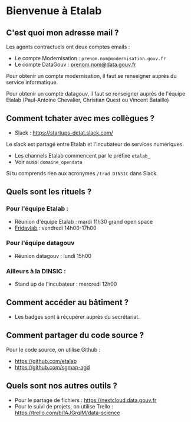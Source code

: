 # Bienvenue à Etalab

## C'est quoi mon adresse mail ?

Les agents contractuels ont deux comptes emails :

* Le compte Modernisation : `prenom.nom@modernisation.gouv.fr`
* Le compte DataGouv : prenom.nom@data.gouv.fr

Pour obtenir un compte modernisation, il faut se renseigner auprès du service informatique.

Pour obtenir un compte datagouv, il faut se renseigner auprès de l'équipe Etalab (Paul-Antoine Chevalier, Christian Quest ou Vincent Bataille)

## Comment tchater avec mes collègues ?

* Slack : https://startups-detat.slack.com/

Le slack est partagé entre Etalab et l'incubateur de services numériques. 

* Les channels Etalab commencent par le préfixe `etalab_` 
* Voir aussi `domaine_opendata`

Si tu comprends rien aux acronymes `/trad DINSIC` dans Slack.

## Quels sont les rituels ?

### Pour l'équipe Etalab : 

* Réunion d'équipe Etalab : mardi 11h30 grand open space
* [Fridaylab](etalab/fridaylab) : vendredi 14h00-17h00

### Pour l'équipe datagouv 

* Réunion datagouv : lundi 15h00 

### Ailleurs à la DINSIC : 

* Stand up de l'incubateur : mercredi 12h00 

## Comment accéder au bâtiment ?

- Les badges sont à récupérer auprès du secrétariat.

## Comment partager du code source ?

Pour le code source, on utilise Github : 

* https://github.com/etalab
* https://github.com/sgmap-agd

## Quels sont nos autres outils ? 

* Pour le partage de fichiers : https://nextcloud.data.gouv.fr
* Pour le suivi de projets, on utilise Trello : https://trello.com/b/lAJGrqiM/data-science
